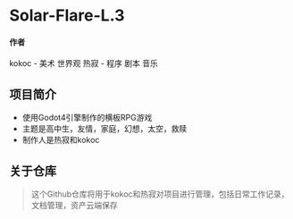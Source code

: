 # Solar-Flare-L.3
#### 作者
kokoc - 美术 世界观
热寂 - 程序 剧本 音乐

## 项目简介
- 使用Godot4引擎制作的横板RPG游戏  
- 主题是高中生，友情，家庭，幻想，太空，救赎  
- 制作人是热寂和kokoc  

## 关于仓库
> 这个Github仓库将用于kokoc和热寂对项目进行管理，包括日常工作记录，文档管理，资产云端保存  
